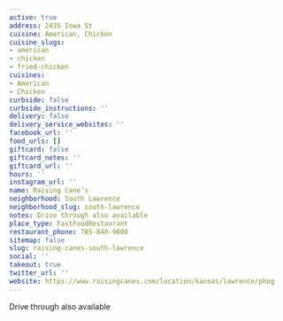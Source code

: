 ```yaml
---
active: true
address: 2435 Iowa St
cuisine: American, Chicken
cuisine_slugs:
- american
- chicken
- fried-chicken
cuisines:
- American
- Chicken
curbside: false
curbside_instructions: ''
delivery: false
delivery_service_websites: ''
facebook_url: ''
food_urls: []
giftcard: false
giftcard_notes: ''
giftcard_url: ''
hours: ''
instagram_url: ''
name: Raising Cane’s
neighborhood: South Lawrence
neighborhood_slug: south-lawrence
notes: Drive through also available
place_type: FastFoodRestaurant
restaurant_phone: 785-840-9800
sitemap: false
slug: raising-canes-south-lawrence
social: ''
takeout: true
twitter_url: ''
website: https://www.raisingcanes.com/location/kansas/lawrence/phog
---
```


Drive through also available